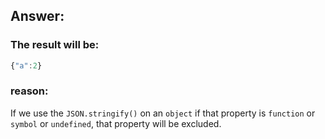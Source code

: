 ## Answer:

### The result will be:
```javascript
{"a":2}
```

### reason:
If we use the `JSON.stringify()` on an `object` if that property is `function` or `symbol` or `undefined`, that property will be excluded.
